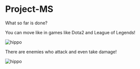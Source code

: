# Project-MS
 What so far is done?
<p>You can move like in games like Dota2 and League of Legends!</p>

![hippo](https://media.giphy.com/media/5VXO9P7MFXU3ylEezv/giphy.gif)

<p>There are enemies who attack and even take damage!</p>

![hippo](https://media.giphy.com/media/RUuQpOBhetZ47FS591/giphy.gif)
